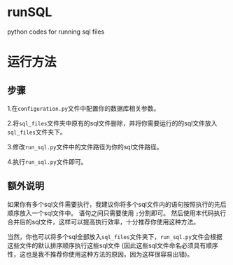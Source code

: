 # runSQL
 python codes for running sql files

# 运行方法
## 步骤
1.在`configuration.py`文件中配置你的数据库相关参数。  
  
2.将`sql_files`文件夹中原有的sql文件删除，并将你需要运行的的sql文件放入`sql_files`文件夹下。  
  
3.修改`run_sql.py`文件中的文件路径为你的sql文件路径。  
  
4.执行`run_sql.py`文件即可。

## 额外说明
如果你有多个sql文件需要执行，我建议你将多个sql文件内的语句按照执行的先后顺序放入一个sql文件中。
语句之间只需要使用 `;`分割即可。
然后使用本代码执行合并后的sql文件，这样可以提高执行效率，十分推荐你使用这种方法。  
  
当然，你也可以将多个sql全部放入`sql_files`文件夹下，`run_sql.py`文件会根据这些文件的默认排序顺序执行这些sql文件
(因此这些sql文件命名必须具有顺序性，这也是我不推荐你使用这种方法的原因，因为这样很容易出错)。
